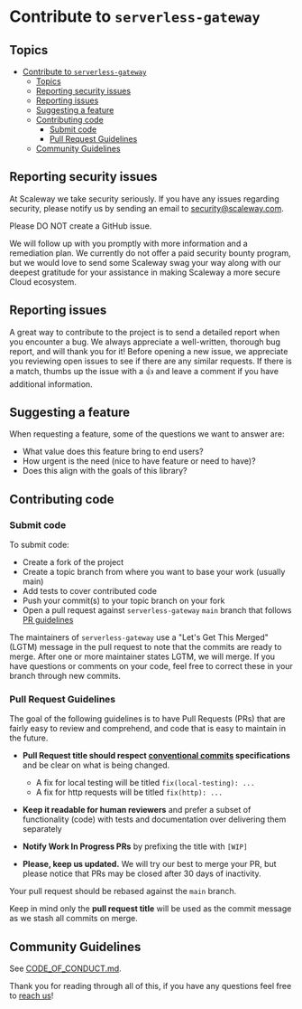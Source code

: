 # Contribute to `serverless-gateway`

## Topics

- [Contribute to `serverless-gateway`](#contribute-to-serverless-gateway)
  - [Topics](#topics)
  - [Reporting security issues](#reporting-security-issues)
  - [Reporting issues](#reporting-issues)
  - [Suggesting a feature](#suggesting-a-feature)
  - [Contributing code](#contributing-code)
    - [Submit code](#submit-code)
    - [Pull Request Guidelines](#pull-request-guidelines)
  - [Community Guidelines](#community-guidelines)

## Reporting security issues

At Scaleway we take security seriously. If you have any issues regarding security,
please notify us by sending an email to security@scaleway.com.

Please DO NOT create a GitHub issue.

We will follow up with you promptly with more information and a remediation plan.
We currently do not offer a paid security bounty program, but we would love to send some
Scaleway swag your way along with our deepest gratitude for your assistance in making
Scaleway a more secure Cloud ecosystem.

## Reporting issues

A great way to contribute to the project is to send a detailed report when you encounter a bug.
We always appreciate a well-written, thorough bug report, and will thank you for it!
Before opening a new issue, we appreciate you reviewing open issues to see if there are any similar requests.
If there is a match, thumbs up the issue with a 👍 and leave a comment if you have additional information.

## Suggesting a feature

When requesting a feature, some of the questions we want to answer are:

- What value does this feature bring to end users?
- How urgent is the need (nice to have feature or need to have)?
- Does this align with the goals of this library?

## Contributing code

### Submit code

To submit code:

- Create a fork of the project
- Create a topic branch from where you want to base your work (usually main)
- Add tests to cover contributed code
- Push your commit(s) to your topic branch on your fork
- Open a pull request against `serverless-gateway` `main` branch that follows [PR guidelines](#pull-request-guidelines)

The maintainers of `serverless-gateway` use a "Let's Get This Merged" (LGTM) message in the pull request to note that the commits are ready to merge.
After one or more maintainer states LGTM, we will merge.
If you have questions or comments on your code, feel free to correct these in your branch through new commits.

### Pull Request Guidelines

The goal of the following guidelines is to have Pull Requests (PRs) that are fairly easy to review and comprehend, and code that is easy to maintain in the future.

- **Pull Request title should respect [conventional commits](https://www.conventionalcommits.org/en/v1.0.0) specifications** and be clear on what is being changed.
  - A fix for local testing will be titled `fix(local-testing): ...`
  - A fix for http requests will be titled `fix(http): ...`

- **Keep it readable for human reviewers** and prefer a subset of functionality (code) with tests and documentation over delivering them separately

- **Notify Work In Progress PRs** by prefixing the title with `[WIP]`
- **Please, keep us updated.**
  We will try our best to merge your PR, but please notice that PRs may be closed after 30 days of inactivity.

Your pull request should be rebased against the `main` branch.

Keep in mind only the **pull request title** will be used as the commit message as we stash all commits on merge.

## Community Guidelines

See [CODE_OF_CONDUCT.md](CODE_OF_CONDUCT.md).

Thank you for reading through all of this, if you have any questions feel free to [reach us](../README.md#reach-us)!
